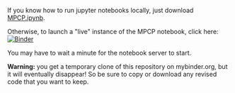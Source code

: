If you know how to run jupyter notebooks locally, just download 
[MPCP.ipynb](/mgrigni/cs424s19/raw/master/MPCP.ipynb).

Otherwise, to launch a "live" instance of the MPCP notebook, click here: 
[![Binder](https://mybinder.org/badge_logo.svg)](https://mybinder.org/v2/gh/mgrigni/cs424s19/master?filepath=MPCP.ipynb)

You may have to wait a minute for the notebook server to start.

**Warning:** you get a temporary clone of this repository on mybinder.org, but it will eventually disappear!
So be sure to copy or download any revised code that you want to keep.
